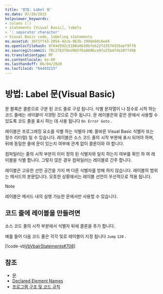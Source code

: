 ```yaml
---
title: '방법: Label 문'
ms.date: 07/20/2015
helpviewer_keywords:
- colons (:)
- statements [Visual Basic], labels
- ': separator character'
- Visual Basic code, labeling statements
ms.assetid: 38f1ff43-2054-42cb-963b-1998e60c6ed4
ms.openlocfilehash: 8f04d592c51b6a0630bfe623fd3574555aef9ff8
ms.sourcegitcommit: f8c270376ed905f6a8896ce0fe25b4f4b38ff498
ms.translationtype: MT
ms.contentlocale: ko-KR
ms.lasthandoff: 06/04/2020
ms.locfileid: "84403215"
---
```

# <a name="how-to-label-statements-visual-basic"></a>방법: Label 문(Visual Basic)

문 블록은 콜론으로 구분 된 코드 줄로 구성 됩니다. 식별 문자열이 나 정수로 시작 하는 코드 줄에는 *레이블이 지정*된 것으로 간주 됩니다. 문 레이블은와 같은 문에서 사용할 수 있도록 코드 줄을 표시 하는 데 사용 됩니다 `On Error Goto` .

레이블은 프로그래밍 요소를 식별 하는 식별자 (예: 올바른 Visual Basic 식별자 또는 정수 리터럴) 일 수 있습니다. 레이블은 소스 코드 줄의 시작 부분에 표시 되어야 하며, 뒤에 동일한 줄에 문이 있는지 여부에 관계 없이 콜론이와 야 합니다.

컴파일러는 줄의 시작 부분이 이미 정의 된 식별자와 일치 하는지 여부를 확인 하 여 레이블을 식별 합니다. 그렇지 않은 경우 컴파일러는 레이블로 간주 합니다.

레이블은 고유한 선언 공간을 가지 며 다른 식별자를 방해 하지 않습니다. 레이블의 범위는 메서드의 본문입니다. 모호한 상황에서는 레이블 선언이 우선적으로 적용 됩니다.

> [!NOTE]
> 레이블은 메서드 내의 실행 가능한 문에서만 사용할 수 있습니다.

## <a name="to-label-a-line-of-code"></a>코드 줄에 레이블을 만들려면

소스 코드 줄의 시작 부분에서 식별자 뒤에 콜론을 추가 합니다.

예를 들어 다음 코드 줄은 각각 및로 레이블이 지정 됩니다 `Jump` `120` .

[!code-vb[VbVbalrStatements#708](~/samples/snippets/visualbasic/VS_Snippets_VBCSharp/VbVbalrStatements/VB/Class1.vb#708)]

## <a name="see-also"></a>참조

- [문](../language-features/statements.md)
- [Declared Element Names](../language-features/declared-elements/declared-element-names.md)
- [프로그램 구조 및 코드 규칙](program-structure-and-code-conventions.md)
